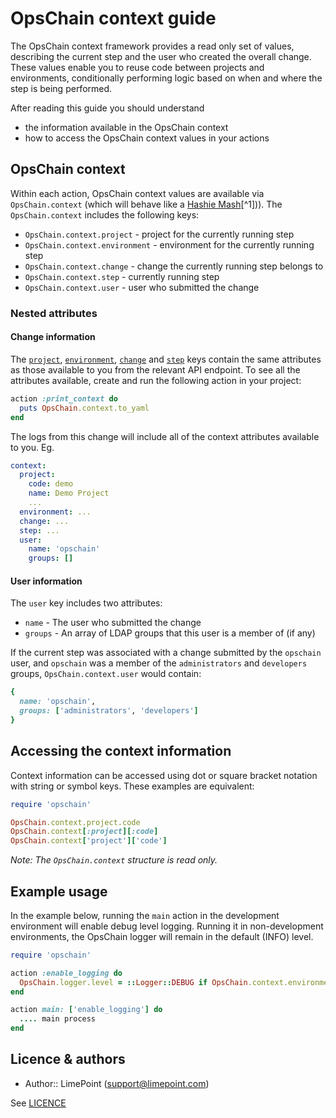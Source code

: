 # OpsChain context guide

The OpsChain context framework provides a read only set of values, describing the current step and the user who created the overall change. These values enable you to reuse code between projects and environments, conditionally performing logic based on when and where the step is being performed.

After reading this guide you should understand

- the information available in the OpsChain context
- how to access the OpsChain context values in your actions

## OpsChain context

Within each action, OpsChain context values are available via `OpsChain.context` (which will behave like a [Hashie Mash](https://github.com/hashie/hashie#mash)[^1])). The `OpsChain.context` includes the following keys:

- `OpsChain.context.project` - project for the currently running step
- `OpsChain.context.environment` - environment for the currently running step
- `OpsChain.context.change` - change the currently running step belongs to
- `OpsChain.context.step` - currently running step
- `OpsChain.context.user` - user who submitted the change

### Nested attributes

#### Change information

The [`project`](concepts.md#project), [`environment`](concepts.md#environment), [`change`](concepts.md#change) and [`step`](concepts.md#step) keys contain the same attributes as those available to you from the relevant API endpoint. To see all the attributes available, create and run the following action in your project:

```ruby
action :print_context do
  puts OpsChain.context.to_yaml
end
```

The logs from this change will include all of the context attributes available to you. Eg.

```yaml
context:
  project:
    code: demo
    name: Demo Project
    ...
  environment: ...
  change: ...
  step: ...
  user:
    name: 'opschain'
    groups: []
```

#### User information

The `user` key includes two attributes:

- `name` - The user who submitted the change
- `groups` - An array of LDAP groups that this user is a member of (if any)

If the current step was associated with a change submitted by the `opschain` user, and `opschain` was a member of the `administrators` and `developers` groups, `OpsChain.context.user` would contain:

```ruby
{
  name: 'opschain',
  groups: ['administrators', 'developers']
}
```

## Accessing the context information

Context information can be accessed using dot or square bracket notation with string or symbol keys. These examples are equivalent:

```ruby
require 'opschain'

OpsChain.context.project.code
OpsChain.context[:project][:code]
OpsChain.context['project']['code']
```

_Note: The `OpsChain.context` structure is read only._

## Example usage

In the example below, running the `main` action in the development environment will enable debug level logging. Running it in non-development environments, the OpsChain logger will remain in the default (INFO) level.

```ruby
require 'opschain'

action :enable_logging do
  OpsChain.logger.level = ::Logger::DEBUG if OpsChain.context.environment.code == 'dev'
end

action main: ['enable_logging'] do
  .... main process
end
```

## Licence & authors

- Author:: LimePoint (support@limepoint.com)

See [LICENCE](../../LICENCE)
